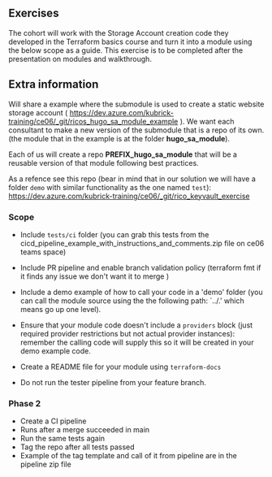 ## Exercises

The cohort will work with the Storage Account creation code they developed in the Terraform basics course and turn it into a module using the below scope as a guide. This exercise is to be completed after the presentation on modules and walkthrough.

## Extra information

Will share a example where the submodule is used to create a static website storage account ( https://dev.azure.com/kubrick-training/ce06/_git/ricos_hugo_sa_module_example ). We want each consultant to make a new version of the submodule that is a repo of its own. (the module that in the example is at the folder **hugo_sa_module**).

Each of us will create a repo **PREFIX_hugo_sa_module** that will be a reusable version of that module following best practices.

As a refence see this repo (bear in mind that in our solution we will have a folder `demo` with similar functionality as the one named `test`):
https://dev.azure.com/kubrick-training/ce06/_git/rico_keyvault_exercise



### Scope

- Include `tests/ci` folder (you can grab this tests from the cicd_pipeline_example_with_instructions_and_comments.zip file on ce06 teams space)

- Include PR pipeline and enable branch validation policy (terraform fmt if it finds any issue we don't want it to merge )

- Include a demo example of how to call your code in a 'demo' folder (you can call the module source using the the following path: `../.' which means go up one level).

- Ensure that your module code doesn't include a `providers` block (just required provider restrictions but not actual provider instances): remember the calling code will supply this so it will be created in your demo example code.

- Create a README file for your module using `terraform-docs`

- Do not run the tester pipeline from your feature branch.

### Phase 2
 
- Create a CI pipeline
- Runs after a merge succeeded in main
- Run the same tests again
- Tag the repo after all tests passed
- Example of the tag template and call of it from pipeline are in the pipeline zip file


